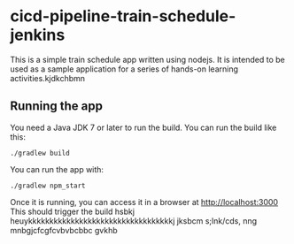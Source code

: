 # cicd-pipeline-train-schedule-jenkins

This is a simple train schedule app written using nodejs. It is intended to be used as a sample application for a series of hands-on learning activities.kjdkchbmn

## Running the app

You need a Java JDK 7 or later to run the build. You can run the build like this:

    ./gradlew build

You can run the app with:

    ./gradlew npm_start

Once it is running, you can access it in a browser at [http://localhost:3000](http://localhost:3000)
This should trigger the build
hsbkj
heuykkkkkkkkkkkkkkkkkkkkkkkkkkkkkkkkkkj
jksbcm s;lnk/cds, nng mnbgjcfcgfcvbvbcbbc
gvkhb
